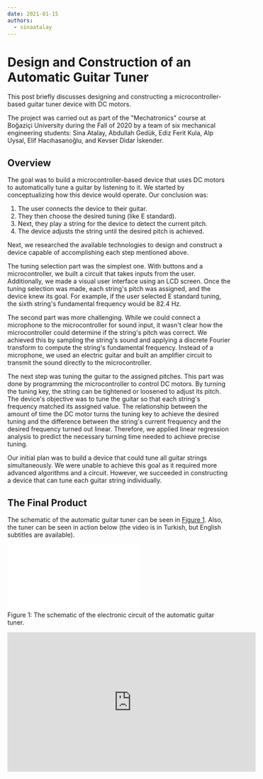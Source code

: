 ```yaml
---
date: 2021-01-15
authors:
  - sinaatalay
---
```


# Design and Construction of an Automatic Guitar Tuner

This post briefly discusses designing and constructing a microcontroller-based guitar tuner device with DC motors.

<!-- more -->

The project was carried out as part of the "Mechatronics" course at Boğaziçi University during the Fall of 2020 by a team of six mechanical engineering students: Sina Atalay, Abdullah Gedük, Ediz Ferit Kula, Alp Uysal, Elif Hacıhasanoğlu, and Kevser Didar İskender.


## Overview

The goal was to build a microcontroller-based device that uses DC motors to automatically tune a guitar by listening to it. We started by conceptualizing how this device would operate. Our conclusion was:

1. The user connects the device to their guitar.
2. They then choose the desired tuning (like E standard).
3. Next, they play a string for the device to detect the current pitch.
4. The device adjusts the string until the desired pitch is achieved.

Next, we researched the available technologies to design and construct a device capable of accomplishing each step mentioned above.

The tuning selection part was the simplest one. With buttons and a microcontroller, we built a circuit that takes inputs from the user. Additionally, we made a visual user interface using an LCD screen. Once the tuning selection was made, each string's pitch was assigned, and the device knew its goal. For example, if the user selected E standard tuning, the sixth string's fundamental frequency would be 82.4 Hz.

The second part was more challenging. While we could connect a microphone to the microcontroller for sound input, it wasn't clear how the microcontroller could determine if the string's pitch was correct. We achieved this by sampling the string's sound and applying a discrete Fourier transform to compute the string's fundamental frequency. Instead of a microphone, we used an electric guitar and built an amplifier circuit to transmit the sound directly to the microcontroller.

The next step was tuning the guitar to the assigned pitches. This part was done by programming the microcontroller to control DC motors. By turning the tuning key, the string can be tightened or loosened to adjust its pitch. The device's objective was to tune the guitar so that each string's frequency matched its assigned value. The relationship between the amount of time the DC motor turns the tuning key to achieve the desired tuning and the difference between the string's current frequency and the desired frequency turned out linear. Therefore, we applied linear regression analysis to predict the necessary turning time needed to achieve precise tuning.

Our initial plan was to build a device that could tune all guitar strings simultaneously. We were unable to achieve this goal as it required more advanced algorithms and a circuit. However, we succeeded in constructing a device that can tune each guitar string individually.

## The Final Product

The schematic of the automatic guitar tuner can be seen in [Figure 1](#fig-schematic). Also, the tuner can be seen in action below (the video is in Turkish, but English subtitles are available).

<figure style="margin: 1em 0; width: 100%" id="fig-schematic">
  <object data="../../assets/figures/tuner-schematic.pdf" type="application/pdf" width="100%" height="600px">
      <embed src="../../assets/figures/tuner-schematic.pdf" type="application/pdf"/>
  </object>
  <figcaption>Figure 1: The schematic of the electronic circuit of the automatic guitar tuner.</figcaption>
</figure>


<div align="center">
<iframe width="560" height="315" src="https://www.youtube.com/embed/nXmTJzbAJRM?si=tVJlwurz7VHEcfYz" title="YouTube video player" frameborder="0" allow="accelerometer; autoplay; clipboard-write; encrypted-media; gyroscope; picture-in-picture; web-share" referrerpolicy="strict-origin-when-cross-origin" allowfullscreen></iframe>
</div>